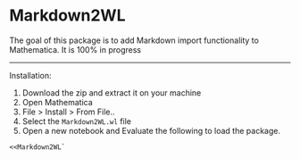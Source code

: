 # **Markdown2WL**

The goal of this package is to add Markdown import functionality to Mathematica. It is 100% in progress

---
Installation:
1. Download the zip and extract it on your machine
2. Open Mathematica
3. File > Install > From File..
4. Select the `Markdown2WL.wl` file
5. Open a new notebook and Evaluate the following to load the package.

```Mathematica
<<Markdown2WL`
```
